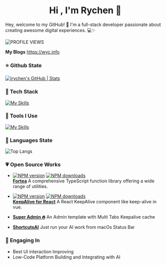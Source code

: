 
<h1 align="center"><b>Hi , I'm Rychen 👋 </b></h1>

Hey, welcome to my GitHub! 👋 I'm a full-stack developer passionate about creating awesome digital experiences. 💻✨

![PROFILE VIEWS](https://komarev.com/ghpvc/?username=irychen&label=PROFILE+VIEWS)

 **My Blogs** https://wyc.info

### ⭐️ Github State

[![irychen's GitHub | Stats](https://stats.quira.sh/irychen/github?theme=light)](https://quira.sh?utm_source=widgets&utm_campaign=irychen)

### 🍉 Tech Stack

[![My Skills](https://skillicons.dev/icons?i=go,java,swift,nestjs,prisma,nodejs,react,next,vue,tailwindcss,html,css,js,jquery,ts,less,scss,electron&theme=light&perline=10)](https://skillicons.dev)

### 🔨 Tools I Use

[![My Skills](https://skillicons.dev/icons?i=linux,mysql,postgresql,redis,nginx,git,pnpm,vite,github,githubactions,jenkins,figma,vercel&theme=light)](https://skillicons.dev)

### 🧩 Languages State

![Top Langs](https://github-readme-stats.vercel.app/api/top-langs/?username=irychen&langs_count=8&layout=compact&size_weight=0.5&count_weight=0.5&card_width=500&hide_title=true)


### 💗 Open Source Works

- [![NPM version](https://img.shields.io/npm/v/fortea.svg?style=flat)](https://npmjs.com/package/fortea) [![NPM downloads](https://img.shields.io/npm/dm/fortea.svg?style=flat)](https://npmjs.com/package/fortea)<br/>[**Fortea**](https://www.npmjs.com/package/fortea) A comprehensive TypeScript function library offering a wide range of utilities.

- [![NPM version](https://img.shields.io/npm/v/keepalive-for-react.svg?style=flat)](https://npmjs.com/package/keepalive-for-react) [![NPM downloads](https://img.shields.io/npm/dm/keepalive-for-react.svg?style=flat)](https://npmjs.com/package/keepalive-for-react)<br/>[**KeepAlive for React**](https://www.npmjs.com/package/keepalive-for-react) A React KeepAlive component like keep-alive in vue.

- [**Super Admin 🔥**](https://super-admin.tech/) An Admin template with Multi Tabs Keepalive cache

- [**ShortcutsAI**](https://github.com/irychen/ShortcutsAI) Just run your AI work from macOs Status Bar

### 💛 Engaging In

- Best UI interaction Improving
- Low-Code Platform Building and Integrating with AI
  
